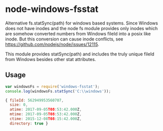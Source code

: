 # node-windows-fsstat

Alternative fs.statSync(path) for windows based systems. Since Windows does not have inodes and the node fs module
provides only inodes which are somehow converted numbers from Windows fileId into a posix like inode.
But this conversion can cause inode conflicts, see https://github.com/nodejs/node/issues/12115.

This module provides statSync(path) and includes the truly unique fileId from Windows besides other stat attributes.

## Usage

```javascript
var windowsFs = require('windows-fsstat');
console.log(windowsFs.statSync('C:\\windows'));

{ fileId: 562949953560707,
  size: 0,
  atime: 2017-09-05T08:53:42.000Z,
  mtime: 2017-09-05T08:53:42.000Z,
  ctime: 2015-12-08T08:15:42.000Z,
  directory: true }
````

